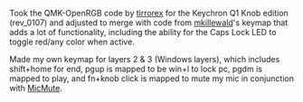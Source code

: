 Took the QMK-OpenRGB code by [tirrorex](https://github.com/tirrorex/QMK-OpenRGB) for the Keychron Q1 Knob edition (rev_0107) and adjusted to merge with code from [mkillewald](https://github.com/mkillewald/qmk_firmware/tree/mkillewald/keyboards/keychron/q1/rev_0100/keymaps/mkillewald)'s keymap that adds a lot of functionality, including the ability for the Caps Lock LED to toggle red/any color when active.

Made my own keymap for layers 2 & 3 (Windows layers), which includes shift+home for end, pgup is mapped to be win+l to lock pc, pgdm is mapped to play, and fn+knob click is mapped to mute my mic in conjunction with [MicMute](https://sourceforge.net/projects/micmute/). 
